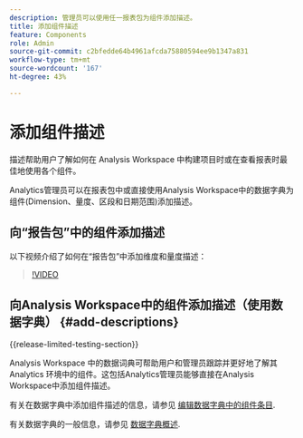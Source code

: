 ```yaml
---
description: 管理员可以使用任一报表包为组件添加描述。
title: 添加组件描述
feature: Components
role: Admin
source-git-commit: c2bfedde64b4961afcda75880594ee9b1347a831
workflow-type: tm+mt
source-wordcount: '167'
ht-degree: 43%

---
```


# 添加组件描述

描述帮助用户了解如何在 Analysis Workspace 中构建项目时或在查看报表时最佳地使用各个组件。

Analytics管理员可以在报表包中或直接使用Analysis Workspace中的数据字典为组件(Dimension、量度、区段和日期范围)添加描述。

## 向“报告包”中的组件添加描述

以下视频介绍了如何在“报告包”中添加维度和量度描述：

>[!VIDEO](https://video.tv.adobe.com/v/25453/?quality=12)

## 向Analysis Workspace中的组件添加描述（使用数据字典） {#add-descriptions}

{{release-limited-testing-section}}

Analysis Workspace 中的数据词典可帮助用户和管理员跟踪并更好地了解其 Analytics 环境中的组件。这包括Analytics管理员能够直接在Analysis Workspace中添加组件描述。

有关在数据字典中添加组件描述的信息，请参见 [编辑数据字典中的组件条目](/help/analyze/analysis-workspace/components/data-dictionary/edit-entries-data-dictionary.md).

有关数据字典的一般信息，请参见 [数据字典概述](/help/analyze/analysis-workspace/components/data-dictionary/data-dictionary-overview.md).
